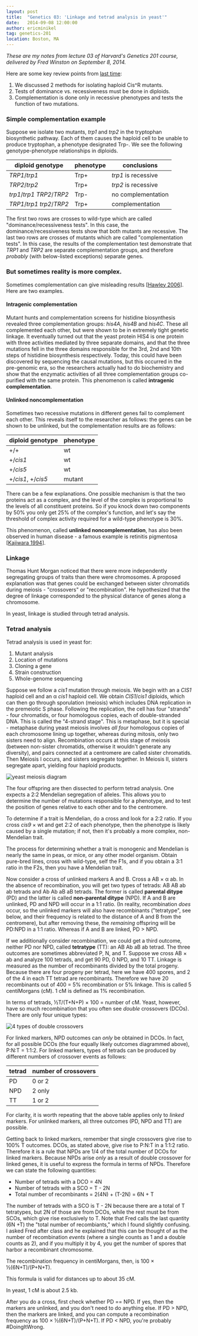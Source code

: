 ```yaml
---
layout: post
title:  "Genetics 03: 'Linkage and tetrad analysis in yeast'"
date:   2014-09-08 12:00:00
author: ericminikel
tag: genetics-201
location: Boston, MA
---
```


*These are my notes from lecture 03 of Harvard's Genetics 201 course, delivered by Fred Winston on September 8, 2014.*

Here are some key review points from [last time](/2014/09/05/genetics-02):

1. We discussed 2 methods for isolating haploid Cis^R mutants.
2. Tests of dominance vs. recessiveness must be done in diploids.
3. Complementation is done only in recessive phenotypes and tests the function of two mutations.

### Simple complementation example

Suppose we isolate two mutants, *trp1* and *trp2* in the tryptophan biosynthetic pathway. Each of them causes the haploid cell to be unable to produce tryptophan, a phenotype designated Trp-. We see the following genotype-phenotype relationships in diploids.

| diploid genotype | phenotype | conclusions |
| -------- | --------- | ----------- |
| *TRP1*/*trp1* | Trp+ | *trp1* is recessive |
| *TRP2*/*trp2* | Trp+ | *trp2* is recessive |
| *trp1*/*trp1* *TRP2*/*TRP2* | Trp- | no complementation |
| *TRP1*/*trp1* *trp2*/*TRP2* | Trp+ | complementation |

The first two rows are crosses to wild-type which are called "dominance/recessiveness tests". In this case, the dominance/recessiveness tests show that both mutants are recessive. The last two rows are crosses of mutants which are called "complementation tests". In this case, the results of the complementation test demonstrate that *TRP1* and *TRP2* are separate complementation groups, and therefore *probably* (with below-listed exceptions) separate genes.

### But sometimes reality is more complex.

Sometimes complementation can give misleading results [[Hawley 2006]]. Here are two examples.

#### Intragenic complementation

Mutant hunts and complementation screens for histidine biosynthesis revealed three complementation groups: *his4A*, *his4B* and *his4C*. These all complemented each other, but were shown to be in extremely tight genetic linkage. It eventually turned out that the yeast protein HIS4 is one protein with three activities mediated by three separate domains, and that the three mutations fell in the three domains responsible for the 3rd, 2nd and 10th steps of histidine biosynthesis respectively. Today, this could have been discovered by sequencing the causal mutations, but this occurred in the pre-genomic era, so the researchers actually had to do biochemistry and show that the enzymatic activities of all three complementation groups co-purified with the same protein. This phenomenon is called **intragenic complementation**.

#### Unlinked noncomplementation

Sometimes two recessive mutations in different genes fail to complement each other. This reveals itself to the researcher as follows: the genes can be shown to be unlinked, but the complementation results are as follows:

| diploid genotype | phenotype |
| ---------------- | --------- |
| +/+ | wt |
| +/*cis1* | wt |
| +/*cis5* | wt |
| +/*cis1*, +/*cis5* | mutant |

There can be a few explanations. One possible mechanism is that the two proteins act as a complex, and the level of the complex is proportional to the levels of all constituent proteins. So if you knock down two components by 50% you only get 25% of the complex's function, and let's say the threshold of complex activity required for a wild-type phenotype is 30%.

This phenomenon, called **unlinked noncomplementation**, has also been observed in human disease - a famous example is retinitis pigmentosa [[Kajiwara 1994]].

### Linkage

Thomas Hunt Morgan noticed that there were more independently segregating groups of traits than there were chromosomes. A proposed explanation was that genes could be exchanged between sister chromatids during meiosis - "crossovers" or "recombination". He hypothesized that the degree of linkage corresponded to the physical distance of genes along a chromosome.

In yeast, linkage is studied through tetrad analysis.

### Tetrad analysis

Tetrad analysis is used in yeast for:

1. Mutant analysis
2. Location of mutations
3. Cloning a gene
4. Strain construction
5. Whole-genome sequencing

Suppose we follow a *cis1* mutation through meiosis. We begin with an a *CIS1* haploid cell and an &alpha; *cis1* haploid cell. We obtain *CIS1*/*cis1* diploids, which can then go through sporulation (meiosis) which includes DNA replication in the premeiotic S phase. Following the replication, the cell has four "strands" - four chromatids, or four homologous copies, each of double-stranded DNA. This is called the "4-strand stage". This is metaphase, but it is special - metaphase during yeast meiosis involves *all four* homologous copies of each chromosome lining up together, whereas during mitosis, only two sisters need to align. Recombination occurs at this stage of meiosis (between non-sister chromatids, otherwise it wouldn't generate any diversity), and pairs connected at a centromere are called sister chromatids. Then Meiosis I occurs, and sisters segregate together. In Meiosis II, sisters segregate apart, yielding four haploid products.

![yeast meiosis diagram](/media/2014/09/yeast-meiosis.png)

The four offspring are then dissected to perform tetrad analysis. One expects a 2:2 Mendelian segregation of alleles. This allows you to determine the number of mutations responsible for a phenotype, and to test the position of genes relative to each other and to the centromere.

To determine if a trait is Mendelian, do a cross and look for a 2:2 ratio. If you cross *cis9* &times; wt and get 2:2 of each phenotype, then the phenotype is likely caused by a single mutation; if not, then it's probably a more complex, non-Mendelian trait.

The process for determining whether a trait is monogenic and Mendelian is nearly the same in peas, or mice, or any other model organism. Obtain pure-bred lines, cross with wild-type, self the F1s, and if you obtain a 3:1 ratio in the F2s, then you have a Mendelian trait.

Now consider a cross of unlinked markers A and B. Cross a AB &times; &alpha; ab. In the absence of recombination, you will get two types of tetrads: AB AB ab ab tetrads and Ab Ab aB aB tetrads. The former is called **parental ditype** (PD) and the latter is called **non-parental ditype** (NPD). If A and B are unlinked, PD and NPD will occur in a 1:1 ratio. (In reality, recombination *does* occur, so the unlinked markers will also have recombinants ("tetratype", see below, and their frequency is related to the distance of A and B from the centromere), but after removing these, the *remaining* offspring will be PD:NPD in a 1:1 ratio. Whereas if A and B are linked, PD &gt; NPD.

If we additionally consider recombination, we could get a third outcome, neither PD nor NPD, called **tetratype** (TT): an AB Ab aB ab tetrad. The three outcomes are sometimes abbreviated P, N, and T. Suppose we cross AB &times; ab and analyze 100 tetrads, and get 90 PD, 0 NPD, and 10 TT. Linkage is measured as the number of recombinants divided by the total progeny. Because there are four progeny per tetrad, here we have 400 spores, and 2 of the 4 in each TT tetrad are recombinants. Therefore we have 20 recombinants out of 400 = 5% recombination or 5% linkage. This is called 5 centiMorgans (cM). 1 cM is defined as 1% recombination.

In terms of tetrads, &half;T/(T+N+P) &times; 100 = number of cM. Yeast, however, have so much recombination that you often see *double* crossovers (DCOs). There are only four unique types:

![4 types of double crossovers](/media/2014/09/dcos-4-types.png)

For linked markers, NPD outcomes can *only* be obtained in DCOs. In fact, for all possible DCOs (the four equally likely outcomes diagrammed above), P:N:T = 1:1:2. For linked markers, types of tetrads can be produced by different numbers of crossover events as follows:

| tetrad | number of crossovers |
| ------ | -------------------- |
| PD | 0 or 2 |
| NPD | 2 only |
| TT | 1 or 2 |

For clarity, it is worth repeating that the above table applies only to *linked* markers. For unlinked markers, all three outcomes (PD, NPD and TT) are possible.

Getting back to linked markers, remember that single crossovers give rise to 100% T outcomes. DCOs, as stated above, give rise to P:N:T in a 1:1:2 ratio. Therefore it is a rule that NPDs are 1/4 of the total number of DCOs for linked markers. Because NPDs arise *only* as a result of double crossover for linked genes, it is useful to express the formula in terms of NPDs. Therefore we can state the following quantities:

+ Number of tetrads with a DCO = 4N
+ Number of tetrads with a SCO = T - 2N
+ Total number of recombinants = 2(4N) + (T-2N) = 6N + T

The number of tetrads with a SCO is T - 2N because there are a total of T tetratypes, but 2N of those are from DCOs, while the rest must be from SCOs, which give rise exclusively to T. Note that Fred calls the last quantity (6N +T) the "total number of recombiants," which I found slightly confusing. I asked Fred after class and he explained that this can be thought of as the number of recombination *events* (where a single counts as 1 and a double counts as 2), and if you multiply it by 4, you get the number of spores that harbor a recombinant chromosome.

The recombination frequency in centiMorgans, then, is 100 &times; &half;(6N+T)/(P+N+T).

This formula is valid for distances up to about 35 cM.

In yeast, 1 cM is about 2.5 kb.

After you do a cross, first check whether PD == NPD. If yes, then the markers are unlinked, and you don't need to do anything else. If PD > NPD, then the markers are linked, and you can compute a recombination frequency as 100 &times; &half;(6N+T)/(P+N+T). If PD < NPD, you're probably #DoingItWrong.

[Hawley 2006]: http://www.ncbi.nlm.nih.gov/pubmed/16988106 "Hawley RS, Gilliland WD. Sometimes the result is not the answer: the truths and the lies that come from using the complementation test. Genetics. 2006 Sep;174(1):5-15. Review. PubMed PMID: 16988106; PubMed Central PMCID: PMC1569807."

[Kajiwara 1994]: http://www.ncbi.nlm.nih.gov/pubmed/8202715 "Kajiwara K, Berson EL, Dryja TP. Digenic retinitis pigmentosa due to mutations at the unlinked peripherin/RDS and ROM1 loci. Science. 1994 Jun 10;264(5165):1604-8. PubMed PMID: 8202715."